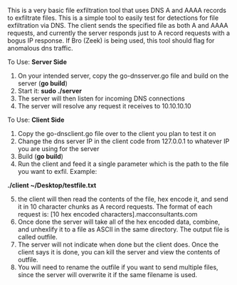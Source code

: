 This is a very basic file exfiltration tool that uses DNS A and AAAA records to exfiltrate files. This is a simple tool to easily test for detections for file exfiltration via DNS. The client sends the specified file as both A and AAAA requests, and currently the server responds just to A record requests with a bogus IP response. If Bro (Zeek) is being used, this tool should flag for anomalous dns traffic.

To Use: **Server Side**
1. On your intended server, copy the go-dnsserver.go file and build on the server (**go build**)
2. Start it: **sudo ./server**
3. The server will then listen for incoming DNS connections
4. The server will resolve any request it receives to 10.10.10.10

To Use: **Client Side**
1. Copy the go-dnsclient.go file over to the client you plan to test it on
2. Change the dns server IP in the client code from 127.0.0.1 to whatever IP you are using for the server 
3. Build (**go build**) 
4. Run the client and feed it a single parameter which is the path to the file you want to exfil. Example:

**./client ~/Desktop/testfile.txt**

5. the client will then read the contents of the file, hex encode it, and send it in 10 character chunks as A record requests. The format of each request is:
[10 hex encoded characters].macconsultants.com
6. Once done the server will take all of the hex encoded data, combine, and unhexlify it to a file as ASCII in the same directory. The output file is called outfile.
7. The server will not indicate when done but the client does. Once the client says it is done, you can kill the server and view the contents of outfile.
8. You will need to rename the outfile if you want to send multiple files, since the server will overwrite it if the same filename is used.


